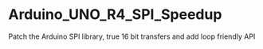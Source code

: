 # Arduino_UNO_R4_SPI_Speedup
Patch the Arduino SPI library, true 16 bit transfers and add loop friendly API

